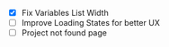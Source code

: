 - [x] Fix Variables List Width
- [ ] Improve Loading States for better UX
- [ ] Project not found page

